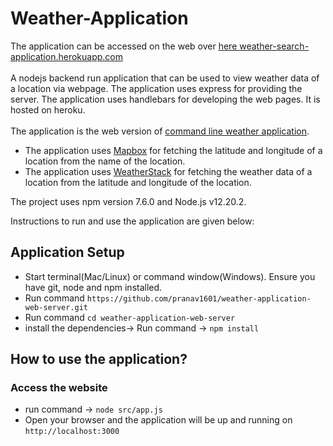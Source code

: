 # Weather-Application

The application can be accessed on the web over [here weather-search-application.herokuapp.com](https://weather-search-application.herokuapp.com/)<br/><br/>
A nodejs backend run application that can be used to view weather data of a location via webpage. The application uses express for providing the server. The application uses handlebars for developing the web pages. It is hosted on heroku.<br/><br/>
The application is the web version of [command line weather application](https://github.com/pranav1601/weather-application).
* The application uses [Mapbox](www.mapbox.com) for fetching the latitude and longitude of a location from the name of the location.
* The application uses [WeatherStack](www.weatherstack.com) for fetching the weather data of a location from the latitude and longitude of the location.

The project uses npm version 7.6.0 and Node.js v12.20.2.

Instructions to run and use the application are given below:

## Application Setup

* Start terminal(Mac/Linux) or command window(Windows). Ensure you have git, node and npm installed.
* Run command `https://github.com/pranav1601/weather-application-web-server.git`
* Run command `cd weather-application-web-server`
* install the dependencies-> Run command -> `npm install`

## How to use the application?
### Access the website
* run command -> `node src/app.js`
* Open your browser and the application will be up and running on `http://localhost:3000`

